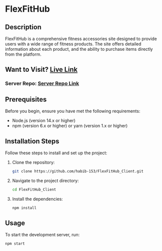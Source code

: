 # FlexFitHub

## Description

FlexFitHub is a comprehensive fitness accessories site designed to provide users with a wide range of fitness products. The site offers detailed information about each product, and the ability to purchase items directly from the platform.

## Want to Visit? [Live Link](https://flex-fit-hub-client.vercel.app/)

### Server Repo: [Server Repo Link](https://github.com/habib-153/FlexFitHub_Server.git)

## Prerequisites

Before you begin, ensure you have met the following requirements:

- Node.js (version 14.x or higher)
- npm (version 6.x or higher) or yarn (version 1.x or higher)

## Installation Steps

Follow these steps to install and set up the project:

1. Clone the repository:

   ```bash
   git clone https://github.com/habib-153/FlexFitHub_Client.git
   ```

2. Navigate to the project directory:

   ```bash
   cd FlexFitHub_Client
   ```

3. Install the dependencies:

   ```bash
   npm install
   ```

## Usage

To start the development server, run:

```bash
npm start 
```
